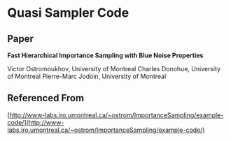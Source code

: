 # Quasi Sampler Code

## Paper

**Fast Hierarchical Importance Sampling with Blue Noise Properties**

Victor Ostromoukhov, University of Montreal
Charles Donohue, University of Montreal
Pierre-Marc Jodoin, University of Montreal

## Referenced From

[http://www-labs.iro.umontreal.ca/~ostrom/ImportanceSampling/example-code/](http://www-labs.iro.umontreal.ca/~ostrom/ImportanceSampling/example-code/)
